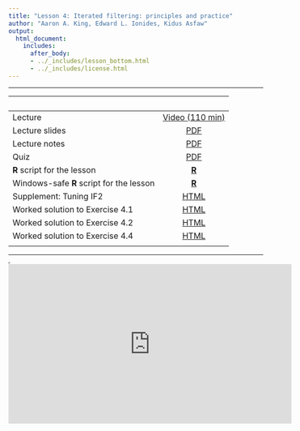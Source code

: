 ```yaml
---
title: "Lesson 4: Iterated filtering: principles and practice"
author: "Aaron A. King, Edward L. Ionides, Kidus Asfaw"
output:
  html_document:
    includes:
      after_body:
      - ../_includes/lesson_bottom.html
      - ../_includes/license.html
---
```


----------------------

| &nbsp;                                   | &nbsp;                                                                                      |
|:-----------------------------------------|:-------------------------------------------------------------------------------------------:|
| Lecture                                  | [Video (110 min)](https://www.youtube.com/playlist?list=PLluGwj6FGt2S9cNE-rD3CZJY6X_KydOMi) |
| Lecture slides                           | [PDF](slides.pdf)                                                                           |
| Lecture notes                            | [PDF](notes.pdf)                                                                            |
| Quiz                                     | [PDF](quiz.pdf)                                                                             |
| **R** script for the lesson              | [**R**](main.R)                                                                             |
| Windows-safe **R** script for the lesson | [**R**](main_win.R)                                                                         |
| Supplement: Tuning IF2                   | [HTML](if2_settings.html)                                                                   |
| Worked solution to Exercise 4.1          | [HTML](Q_fit_seir.html)                                                                     |
| Worked solution to Exercise 4.2          | [HTML](Q_fitall.html)                                                                       |
| Worked solution to Exercise 4.4          | [HTML](Q_check_code.html)                                                                   |
|                                          |                                                                                             |

----------------------

<iframe width="0" height="0"></iframe>

<iframe data-external=1 width="560" height="315" src="https://www.youtube-nocookie.com/embed/videoseries?list=PLluGwj6FGt2S9cNE-rD3CZJY6X_KydOMi" frameborder="0" allow="accelerometer; autoplay; encrypted-media; gyroscope; picture-in-picture" allowfullscreen></iframe>
